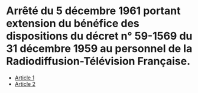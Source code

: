 # Arrêté du 5 décembre 1961 portant extension du bénéfice des dispositions du décret n° 59-1569 du 31 décembre 1959 au personnel de la Radiodiffusion-Télévision Française.

- [Article 1](article-1.md)
- [Article 2](article-2.md)
